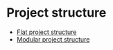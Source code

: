 # Project structure

- [Flat project structure](./flat.md)
- [Modular project structure](./modular.md)
